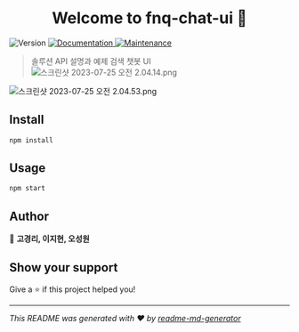 <h1 align="center">Welcome to fnq-chat-ui 👋</h1>
<p>
  <img alt="Version" src="https://img.shields.io/badge/version-1.0.0-blue.svg?cacheSeconds=2592000" />
  <a href="https://github.com/kyungriko/ui-chat#readme" target="_blank">
    <img alt="Documentation" src="https://img.shields.io/badge/documentation-yes-brightgreen.svg" />
  </a>
  <a href="https://github.com/kyungriko/ui-chat/graphs/commit-activity" target="_blank">
    <img alt="Maintenance" src="https://img.shields.io/badge/Maintained%3F-yes-green.svg" />
  </a>
</p>

> 솔루션 API 설명과 예제 검색 챗봇 UI
![스크린샷 2023-07-25 오전 2.04.14.png](https://s3-us-west-2.amazonaws.com/secure.notion-static.com/9ff38897-329c-45e6-9d4d-6c3ac94da5c3/%E1%84%89%E1%85%B3%E1%84%8F%E1%85%B3%E1%84%85%E1%85%B5%E1%86%AB%E1%84%89%E1%85%A3%E1%86%BA_2023-07-25_%E1%84%8B%E1%85%A9%E1%84%8C%E1%85%A5%E1%86%AB_2.04.14.png)

![스크린샷 2023-07-25 오전 2.04.53.png](https://s3-us-west-2.amazonaws.com/secure.notion-static.com/4b20c2de-a8df-4e87-bb65-06b3f06bdc6b/%E1%84%89%E1%85%B3%E1%84%8F%E1%85%B3%E1%84%85%E1%85%B5%E1%86%AB%E1%84%89%E1%85%A3%E1%86%BA_2023-07-25_%E1%84%8B%E1%85%A9%E1%84%8C%E1%85%A5%E1%86%AB_2.04.53.png)

## Install

```sh
npm install
```

## Usage

```sh
npm start
```

## Author

👤 **고경리, 이지현, 오성원**


## Show your support

Give a ⭐️ if this project helped you!

***
_This README was generated with ❤️ by [readme-md-generator](https://github.com/kefranabg/readme-md-generator)_
